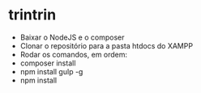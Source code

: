 # trintrin

- Baixar o NodeJS e o composer
- Clonar o repositório para a pasta htdocs do XAMPP
- Rodar os comandos, em ordem:
-   composer install
-   npm install gulp -g
-   npm install
